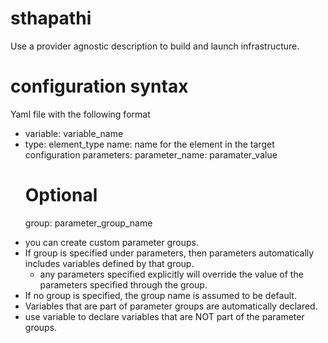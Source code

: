# sthapathi
Use a provider agnostic description to build and launch infrastructure.

# configuration syntax
Yaml file with the following format

- variable: variable_name
- type: element_type
  name: name for the element in the target configuration
  parameters:
  	parameter_name: paramater_value
  	# Optional
  	group: parameter_group_name 
  	
* you can create custom parameter groups.
* If group is specified under parameters, then parameters automatically includes variables defined by that group.
	* any parameters specified explicitly will override the value of the parameters specified through the group.
* If no group is specified, the group name is assumed to be default.
* Variables that are part of parameter groups are automatically declared.
* use variable to declare variables that are NOT part of the parameter groups.

